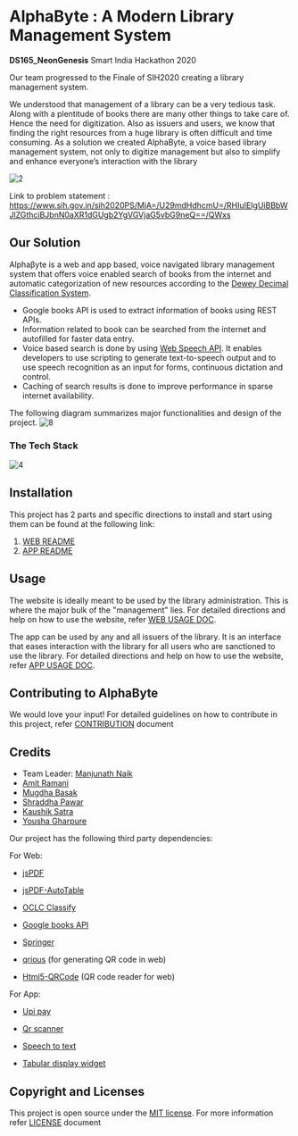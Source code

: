 # AlphaByte : A Modern Library Management System
**DS165_NeonGenesis**
Smart India Hackathon 2020

Our team progressed to the Finale of SIH2020 creating a library management system. 

We understood that management of a library can be a very tedious task. Along with a plentitude of books there are many other things to take care of.  Hence the need for digitization.
Also as issuers and users, we know that finding the right resources from a huge library is often difficult and time consuming.
As a solution we created AlphaByte, a voice based library management system, not only to digitize management but also to simplify and enhance everyone’s interaction with the library



![2](https://user-images.githubusercontent.com/51905437/128184397-152773ff-2261-43b6-95b5-373fdcd17f78.png)

Link to problem statement : https://www.sih.gov.in/sih2020PS/MjA=/U29mdHdhcmU=/RHIuIEIgUiBBbWJlZGthciBJbnN0aXR1dGUgb2YgVGVjaG5vbG9neQ==/QWxs


## Our Solution
Alphaβyte is a web and app based, voice navigated library management system that offers voice enabled search of books from the internet and
automatic categorization of new resources according to the [Dewey Decimal Classification System](https://www.oclc.org/en/dewey.html). 
- Google books API is used to extract information of books using REST APIs. 
- Information related to book can be searched from the internet and autofilled for faster data entry. 
- Voice based search is done by using [Web Speech API](https://www.google.com/intl/en/chrome/demos/speech.html). It enables developers to use scripting to generate text-to-speech output and to use speech recognition as an input for forms, continuous dictation and control.
- Caching of search results is done to improve performance in sparse internet availability.

The following diagram summarizes major functionalities and design of the project.
![8](https://user-images.githubusercontent.com/51905437/128184585-08f2c1bd-b4ee-4fc7-894f-0e2d04404009.png)

### The Tech Stack
![4](https://user-images.githubusercontent.com/51905437/128191530-2bef0c0f-754e-4485-91c5-c0c57cb7c739.png)



## Installation
This project has 2 parts and specific directions to install and start using them can be found at the following link:
1. [WEB README](https://github.com/SYMMKA/sih2020/blob/master/web/README.md#installation)
2. [APP README](https://github.com/SYMMKA/sih2020/blob/master/app/README.md#installation)


## Usage
The website is ideally meant to be used by the library administration. This is where the major bulk of the "management" lies. For detailed directions and help on how to use the website, refer [WEB USAGE DOC](https://github.com/SYMMKA/sih2020/blob/master/web/WEB%20USAGE.md).

The app can be used by any and all issuers of the library. It is an interface that eases interaction with the library for all users who are sanctioned to use the library.
For detailed directions and help on how to use the website, refer [APP USAGE DOC](https://github.com/SYMMKA/sih2020/blob/master/app/APP%20USAGE.md).


## Contributing to AlphaByte
We would love your input! 
For detailed guidelines on how to contribute in this project, refer [CONTRIBUTION](https://github.com/SYMMKA/sih2020/edit/master/CONTRIBUTIONS.md) document

## Credits

  - Team Leader: [Manjunath Naik](https://github.com/Manu1ND)
  - [Amit Ramani](https://github.com/Ichigo27)
  - [Mugdha Basak](https://github.com/basakmugdha)
  - [Shraddha Pawar](https://github.com/shraddhavijay)
  - [Kaushik Satra](https://github.com/Kaushik70)
  - [Yousha Gharpure](https://github.com/youshaaaa)

Our project has the following third party dependencies:

For Web:
 - [jsPDF](https://github.com/MrRio/jsPDF/blob/master/LICENSE)

 - [jsPDF-AutoTable](https://github.com/simonbengtsson/jsPDF-AutoTable/blob/master/LICENSE.txt)

 - [OCLC Classify](http://classify.oclc.org/classify2/)

 - [Google books API](https://developers.google.com/books/terms)

 - [Springer](https://dev.springernature.com/)

 - [qrious](https://github.com/neocotic/qrious/blob/master/LICENSE.md) (for generating QR code in web)
 
 - [Html5-QRCode](https://github.com/mebjas/html5-qrcode/blob/master/LICENSE) (QR code reader for web)
 
For App:
 - [Upi pay](https://pub.dev/packages/upi_pay)
 
 - [Qr scanner](https://pub.dev/packages/qr_code_scanner)

 - [Speech to text](https://pub.dev/packages/speech_to_text)

 - [Tabular display widget](https://pub.dev/packages/json_table)


## Copyright and Licenses
This project is open source under the [MIT license](https://opensource.org/licenses/MIT). For more information refer [LICENSE](https://github.com/SYMMKA/sih2020/edit/master/LICENSE.txt) document
